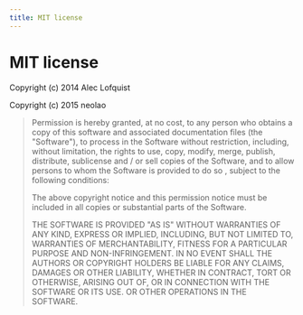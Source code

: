 ```yaml
---
title: MIT license
---
```


# MIT license

Copyright \(c\) 2014 Alec Lofquist

Copyright \(c\) 2015 neolao

> Permission is hereby granted, at no cost, to any person who obtains a copy of this software and associated documentation files \(the "Software"\), to process in the Software without restriction, including, without limitation, the rights to use, copy, modify, merge, publish, distribute, sublicense and / or sell copies of the Software, and to allow persons to whom the Software is provided to do so , subject to the following conditions:
>
> The above copyright notice and this permission notice must be included in all copies or substantial parts of the Software.
>
> THE SOFTWARE IS PROVIDED "AS IS" WITHOUT WARRANTIES OF ANY KIND, EXPRESS OR IMPLIED, INCLUDING, BUT NOT LIMITED TO, WARRANTIES OF MERCHANTABILITY, FITNESS FOR A PARTICULAR PURPOSE AND NON-INFRINGEMENT. IN NO EVENT SHALL THE AUTHORS OR COPYRIGHT HOLDERS BE LIABLE FOR ANY CLAIMS, DAMAGES OR OTHER LIABILITY, WHETHER IN CONTRACT, TORT OR OTHERWISE, ARISING OUT OF, OR IN CONNECTION WITH THE SOFTWARE OR ITS USE. OR OTHER OPERATIONS IN THE SOFTWARE.



